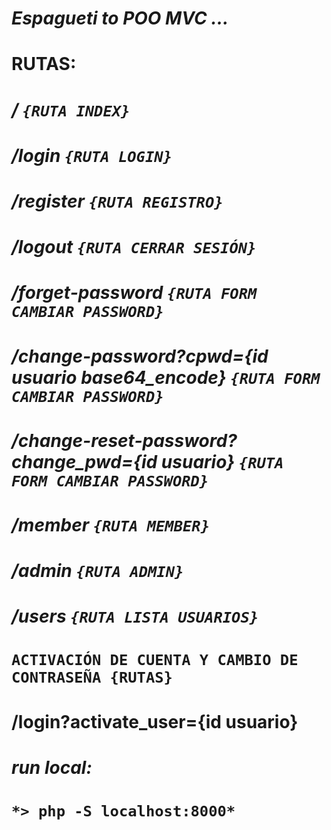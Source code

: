 # **_Espagueti to POO MVC ..._**

# RUTAS:

# */ `{RUTA INDEX}`*
# */login `{RUTA LOGIN}`*
# */register `{RUTA REGISTRO}`*
# */logout `{RUTA CERRAR SESIÓN}`*
# */forget-password `{RUTA FORM CAMBIAR PASSWORD}`*
# */change-password?cpwd={id usuario base64_encode} `{RUTA FORM CAMBIAR PASSWORD}`*
# */change-reset-password?change_pwd={id usuario} `{RUTA FORM CAMBIAR PASSWORD}`*
# */member `{RUTA MEMBER}`*
# */admin `{RUTA ADMIN}`*
# */users `{RUTA LISTA USUARIOS}`*

# `ACTIVACIÓN DE CUENTA Y CAMBIO DE CONTRASEÑA {RUTAS}`
# /login?activate_user={id usuario}


# *run local:*
# `*> php -S localhost:8000*`